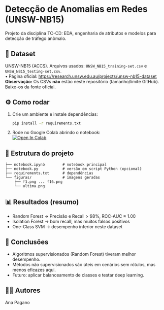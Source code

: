 # Detecção de Anomalias em Redes (UNSW-NB15)

Projeto da disciplina TC-CD: EDA, engenharia de atributos e modelos para detecção de tráfego anômalo.

## 📂 Dataset
UNSW-NB15 (ACCS). Arquivos usados: `UNSW_NB15_training-set.csv` e `UNSW_NB15_testing-set.csv`.  
• Página oficial: https://research.unsw.edu.au/projects/unsw-nb15-dataset  
**Observação:** Os CSVs **não** estão neste repositório (tamanho/limite GitHub). Baixe-os da fonte oficial.

## ⚙️ Como rodar
1. Crie um ambiente e instale dependências:
   ```bash
   pip install -r requirements.txt
   ```
2. Rode no Google Colab abrindo o notebook:  
   [![Open In Colab](https://colab.research.google.com/assets/colab-badge.svg)](https://colab.research.google.com/github/AnaPagano/detecao-anomalias-redes/blob/main/notebook2materiacomputadores.ipynb)

## 🚀 Estrutura do projeto
```
├── notebook.ipynb        # notebook principal
├── notebook.py           # versão em script Python (opcional)
├── requirements.txt      # dependências
└── figuras/              # imagens geradas
    ├── f1.png ... f16.png
    └── ultima.png
```

## 📊 Resultados (resumo)
- Random Forest → Precisão e Recall > 98%, ROC-AUC ≈ 1.00  
- Isolation Forest → bom recall, mas muitos falsos positivos  
- One-Class SVM → desempenho inferior neste dataset  

## 📝 Conclusões
- Algoritmos supervisionados (Random Forest) tiveram melhor desempenho.  
- Métodos não supervisionados são úteis em cenários sem rótulos, mas menos eficazes aqui.  
- Futuro: aplicar balanceamento de classes e testar deep learning.

## 👩‍💻 Autores
Ana Pagano
